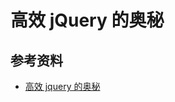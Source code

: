 # 高效 jQuery 的奥秘

## 参考资料

- [高效 jquery 的奥秘](https://justjavac.com/javascript/2013/11/25/writing-better-jquery-code.html)
